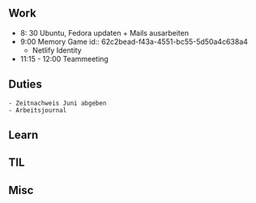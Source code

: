 ## Work
- 8: 30 Ubuntu, Fedora updaten + Mails ausarbeiten
- 9:00 Memory Game
  id:: 62c2bead-f43a-4551-bc55-5d50a4c638a4
	- Netlify Identity
- 11:15 - 12:00 Teammeeting
## Duties
	- Zeitnachweis Juni abgeben
	- Arbeitsjournal
## Learn
## TIL
## Misc